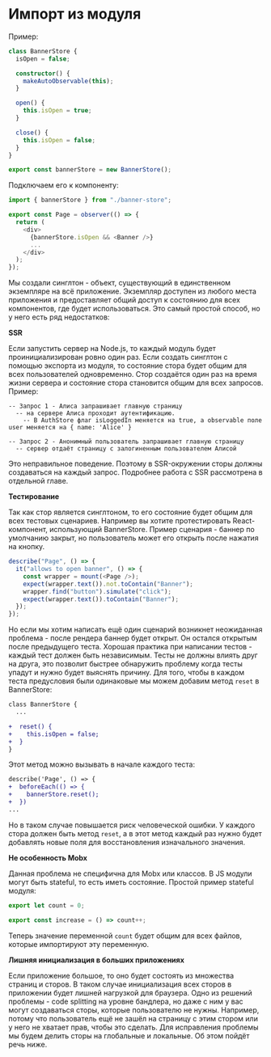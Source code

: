 # Импорт из модуля

Пример:

```typescript jsx
class BannerStore {
  isOpen = false;

  constructor() {
    makeAutoObservable(this);
  }

  open() {
    this.isOpen = true;
  }

  close() {
    this.isOpen = false;
  }
}

export const bannerStore = new BannerStore();
```

Подключаем его к компоненту:

```typescript jsx
import { bannerStore } from "./banner-store";

export const Page = observer(() => {
  return (
    <div>
      {bannerStore.isOpen && <Banner />}
      ...
    </div>
  );
});
```

Мы создали синглтон - объект, существующий в единственном экземпляре на всё приложение. Экземпляр доступен из любого места приложения и предоставляет общий доступ к состоянию для всех компонентов, где будет использоваться. Это самый простой способ, но у него есть ряд недостатков:

**SSR**

Если запустить сервер на Node.js, то каждый модуль будет проинициализирован ровно один раз. Если создать синглтон с помощью экспорта из модуля, то состояние стора будет общим для всех пользователей одновременно.
Стор создаётся один раз на время жизни сервера и состояние стора становится общим для всех запросов. Пример:

```
-- Запрос 1 - Алиса запрашивает главную страницу
  -- на сервере Алиса проходит аутентификацию.
    -- В AuthStore флаг isLoggedIn меняется на true, а observable поле user меняется на { name: 'Alice' }

-- Запрос 2 - Анонимный пользователь запрашивает главную страницу
  -- сервер отдаёт страницу с залогиненным пользователем Алисой
```

Это неправильное поведение. Поэтому в SSR-окружении сторы должны создаваться на каждый запрос. Подробнее работа с SSR рассмотрена в отдельной главе.

**Тестирование**

Так как стор является синглтоном, то его состояние будет общим для всех тестовых сценариев. Например вы хотите протестировать React-компонент, использующий BannerStore. Пример сценария - баннер по умолчанию закрыт, но пользователь может его открыть после нажатия на кнопку.

```typescript jsx
describe("Page", () => {
  it("allows to open banner", () => {
    const wrapper = mount(<Page />);
    expect(wrapper.text()).not.toContain("Banner");
    wrapper.find("button").simulate("click");
    expect(wrapper.text()).toContain("Banner");
  });
});
```

Но если мы хотим написать ещё один сценарий возникнет неожиданная проблема - после рендера баннер будет открыт. Он остался открытым после предыдущего теста. Хорошая практика при написании тестов - каждый тест должен быть независимым. Тесты не должны влиять друг на друга, это позволит быстрее обнаружить проблему когда тесты упадут и нужно будет выяснять причину. Для того, чтобы в каждом теста предусловия были одинаковые мы можем добавим метод `reset` в BannerStore:

```diff
class BannerStore {
  ...

+  reset() {
+    this.isOpen = false;
+  }
}
```

Этот метод можно вызывать в начале каждого теста:

```diff
describe('Page', () => {
+  beforeEach(() => {
+    bannerStore.reset();
+  })
...

```

Но в таком случае повышается риск человеческой ошибки. У каждого стора должен быть метод `reset`, а в этот метод каждый раз нужно будет добавлять новые поля для восстановления изначального значения.

**Не особенность Mobx**

Данная проблема не специфична для Mobx или классов. В JS модули могут быть stateful, то есть иметь состояние. Простой пример stateful модуля:

```js
export let count = 0;

export const increase = () => count++;
```

Теперь значение переменной `count` будет общим для всех файлов, которые импортируют эту переменную.

**Лишняя инициализация в больших приложениях**

Если приложение большое, то оно будет состоять из множества страниц и сторов. В таком случае инициализация всех сторов в приложении будет лишней нагрузкой для браузера. Одно из решений проблемы - code splitting на уровне бандлера, но даже с ним у вас могут создаваться сторы, которые пользователю не нужны. Например, потому что пользователь ещё не зашёл на страницу с этим стором или у него не хватает прав, чтобы это сделать. Для исправления проблемы мы будем делить сторы на глобальные и локальные. Об этом пойдёт речь ниже.
